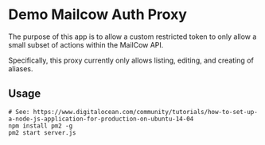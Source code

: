# Demo Mailcow Auth Proxy

The purpose of this app is to allow a custom restricted token to only
allow a small subset of actions within the MailCow API.

Specifically, this proxy currently only allows listing, editing, and
creating of aliases.

## Usage

```
# See: https://www.digitalocean.com/community/tutorials/how-to-set-up-a-node-js-application-for-production-on-ubuntu-14-04
npm install pm2 -g
pm2 start server.js
```
